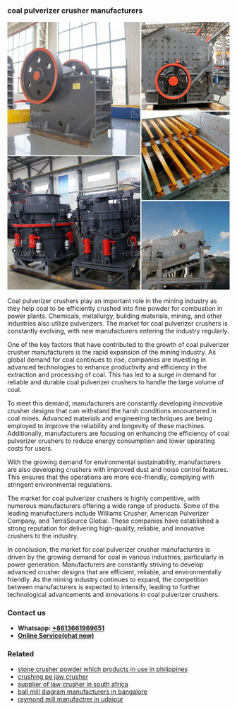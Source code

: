 <h3>coal pulverizer crusher manufacturers</h3><img src='1708332608.jpg' alt=''><p>Coal pulverizer crushers play an important role in the mining industry as they help coal to be efficiently crushed into fine powder for combustion in power plants. Chemicals, metallurgy, building materials, mining, and other industries also utilize pulverizers. The market for coal pulverizer crushers is constantly evolving, with new manufacturers entering the industry regularly.</p><p>One of the key factors that have contributed to the growth of coal pulverizer crusher manufacturers is the rapid expansion of the mining industry. As global demand for coal continues to rise, companies are investing in advanced technologies to enhance productivity and efficiency in the extraction and processing of coal. This has led to a surge in demand for reliable and durable coal pulverizer crushers to handle the large volume of coal.</p><p>To meet this demand, manufacturers are constantly developing innovative crusher designs that can withstand the harsh conditions encountered in coal mines. Advanced materials and engineering techniques are being employed to improve the reliability and longevity of these machines. Additionally, manufacturers are focusing on enhancing the efficiency of coal pulverizer crushers to reduce energy consumption and lower operating costs for users.</p><p>With the growing demand for environmental sustainability, manufacturers are also developing crushers with improved dust and noise control features. This ensures that the operations are more eco-friendly, complying with stringent environmental regulations.</p><p>The market for coal pulverizer crushers is highly competitive, with numerous manufacturers offering a wide range of products. Some of the leading manufacturers include Williams Crusher, American Pulverizer Company, and TerraSource Global. These companies have established a strong reputation for delivering high-quality, reliable, and innovative crushers to the industry.</p><p>In conclusion, the market for coal pulverizer crusher manufacturers is driven by the growing demand for coal in various industries, particularly in power generation. Manufacturers are constantly striving to develop advanced crusher designs that are efficient, reliable, and environmentally friendly. As the mining industry continues to expand, the competition between manufacturers is expected to intensify, leading to further technological advancements and innovations in coal pulverizer crushers.</p><h3>Contact us</h3><ul><li><strong>Whatsapp:&nbsp;<a href="https://wa.me/8613661969651">+8613661969651</a></strong></li><li><a href="https://swt.shibang-china.com/?git&amp;zhl&amp;coal pulverizer crusher manufacturers"><strong>Online Service(chat now)</strong></a></li></ul><h3>Related</h3><ul><li><a href='stone crusher powder which products in use in philippines.md'>stone crusher powder which products in use in philippines</a></li><li><a href='crushing pe jaw crusher.md'>crushing pe jaw crusher</a></li><li><a href='supplier of jaw crusher in south africa.md'>supplier of jaw crusher in south africa</a></li><li><a href='ball mill diagram manufacturers in bangalore.md'>ball mill diagram manufacturers in bangalore</a></li><li><a href='raymond mill manufactrer in udaipur.md'>raymond mill manufactrer in udaipur</a></li></ul>